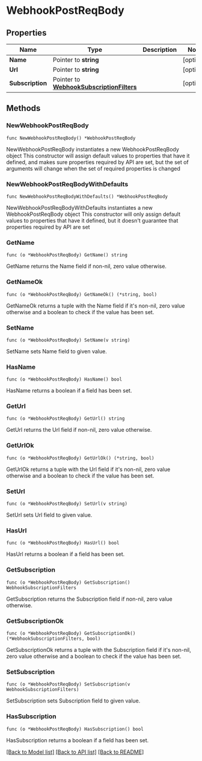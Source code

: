 # WebhookPostReqBody

## Properties

Name | Type | Description | Notes
------------ | ------------- | ------------- | -------------
**Name** | Pointer to **string** |  | [optional] 
**Url** | Pointer to **string** |  | [optional] 
**Subscription** | Pointer to [**WebhookSubscriptionFilters**](WebhookSubscriptionFilters.md) |  | [optional] 

## Methods

### NewWebhookPostReqBody

`func NewWebhookPostReqBody() *WebhookPostReqBody`

NewWebhookPostReqBody instantiates a new WebhookPostReqBody object
This constructor will assign default values to properties that have it defined,
and makes sure properties required by API are set, but the set of arguments
will change when the set of required properties is changed

### NewWebhookPostReqBodyWithDefaults

`func NewWebhookPostReqBodyWithDefaults() *WebhookPostReqBody`

NewWebhookPostReqBodyWithDefaults instantiates a new WebhookPostReqBody object
This constructor will only assign default values to properties that have it defined,
but it doesn't guarantee that properties required by API are set

### GetName

`func (o *WebhookPostReqBody) GetName() string`

GetName returns the Name field if non-nil, zero value otherwise.

### GetNameOk

`func (o *WebhookPostReqBody) GetNameOk() (*string, bool)`

GetNameOk returns a tuple with the Name field if it's non-nil, zero value otherwise
and a boolean to check if the value has been set.

### SetName

`func (o *WebhookPostReqBody) SetName(v string)`

SetName sets Name field to given value.

### HasName

`func (o *WebhookPostReqBody) HasName() bool`

HasName returns a boolean if a field has been set.

### GetUrl

`func (o *WebhookPostReqBody) GetUrl() string`

GetUrl returns the Url field if non-nil, zero value otherwise.

### GetUrlOk

`func (o *WebhookPostReqBody) GetUrlOk() (*string, bool)`

GetUrlOk returns a tuple with the Url field if it's non-nil, zero value otherwise
and a boolean to check if the value has been set.

### SetUrl

`func (o *WebhookPostReqBody) SetUrl(v string)`

SetUrl sets Url field to given value.

### HasUrl

`func (o *WebhookPostReqBody) HasUrl() bool`

HasUrl returns a boolean if a field has been set.

### GetSubscription

`func (o *WebhookPostReqBody) GetSubscription() WebhookSubscriptionFilters`

GetSubscription returns the Subscription field if non-nil, zero value otherwise.

### GetSubscriptionOk

`func (o *WebhookPostReqBody) GetSubscriptionOk() (*WebhookSubscriptionFilters, bool)`

GetSubscriptionOk returns a tuple with the Subscription field if it's non-nil, zero value otherwise
and a boolean to check if the value has been set.

### SetSubscription

`func (o *WebhookPostReqBody) SetSubscription(v WebhookSubscriptionFilters)`

SetSubscription sets Subscription field to given value.

### HasSubscription

`func (o *WebhookPostReqBody) HasSubscription() bool`

HasSubscription returns a boolean if a field has been set.


[[Back to Model list]](../README.md#documentation-for-models) [[Back to API list]](../README.md#documentation-for-api-endpoints) [[Back to README]](../README.md)


